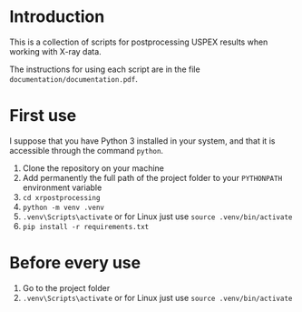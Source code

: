 # Introduction
This is a collection of scripts for postprocessing USPEX results when working with X-ray data.

The instructions for using each script are in the file `documentation/documentation.pdf`.

# First use
I suppose that you have Python 3 installed in your system, and that it is accessible through the command `python`.
1.  Clone the repository on your machine
2.  Add permanently the full path of the project folder to your `PYTHONPATH` environment variable
3.  `cd xrpostprocessing`
4.  `python -m venv .venv`
5.  `.venv\Scripts\activate` or for Linux just use `source .venv/bin/activate`
6.  `pip install -r requirements.txt`

# Before every use
1.  Go to the project folder
2.  `.venv\Scripts\activate` or for Linux just use `source .venv/bin/activate`
